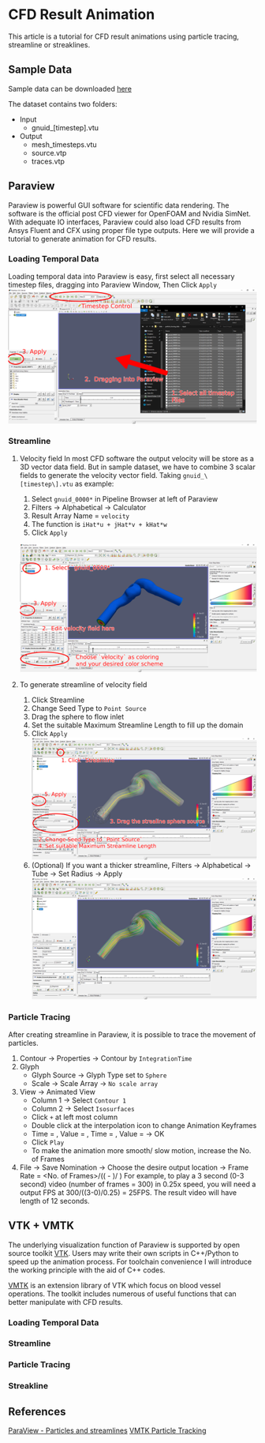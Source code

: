 # CFD Result Animation

This article is a tutorial for CFD result animations using particle tracing, streamline or streaklines.

## Sample Data
Sample data can be downloaded [here](https://s3.amazonaws.com/data-orbx/particle_tracing_data.zip)

The dataset contains two folders:
- Input
	- gnuid_\[timestep\].vtu
- Output
	- mesh_timesteps.vtu
	- source.vtp
	- traces.vtp

## Paraview
Paraview is powerful GUI software for scientific data rendering. The software is the official post CFD viewer for OpenFOAM and Nvidia SimNet. With adequate IO interfaces, Paraview could also load CFD results from Ansys Fluent and CFX using proper file type outputs. Here we will provide a tutorial to generate animation for CFD results.

### Loading Temporal Data
Loading temporal data into Paraview is easy, first select all necessary timestep files, dragging into Paraview Window, Then Click `Apply`
![alt text](./imgs/LoadTemporalData.png "Load temporal data")

### Streamline
1. Velocity field
	In most CFD software the output velocity  will be store as a 3D vector data field. But in sample dataset, we have to combine 3 scalar fields to generate the velocity vector field. Taking `gnuid_\[timestep\].vtu` as example:
	1. Select `gnuid_0000*` in Pipeline Browser at left of Paraview
	2. Filters -> Alphabetical -> Calculator
	3. Result Array Name = 	`velocity`
	4. The function is `iHat*u + jHat*v + kHat*w`
	5. Click `Apply`

	![alt text](./imgs/SaclarToVector.png "Scalar to vector")
2. To generate streamline of velocity field
	1. Click Streamline
	2. Change Seed Type to `Point Source`
	3. Drag the sphere to flow inlet
	4. Set the suitable Maximum Streamline Length to fill up the domain
	5. Click `Apply`
	![alt text](./imgs/Streamline.png "Streamline")
	3. (Optional) If you want a thicker streamline, Filters -> Alphabetical -> Tube -> Set Radius -> Apply
	![alt text](./imgs/Streamline2.png "Streamline")

### Particle Tracing
After creating streamline in Paraview, it is possible to trace the movement of particles.

1. Contour -> Properties -> Contour by `IntegrationTime`
2. Glyph
	- Glyph Source -> Glyph Type set to `Sphere`
	- Scale -> Scale Array -> `No scale array`
3. View -> Animated View
	- Column 1 -> Select `Contour 1`
	- Column 2 -> Select `Isosurfaces`
	- Click `+` at left most column
	- Double click at the interpolation icon to change Animation Keyframes
	- Time = <starttime>, Value = <starttime>, Time = <endtime>, Value = <endtime> -> OK
	- Click `Play`
	- To make the animation more smooth/ slow motion, increase the No. of Frames 
4. File -> Save Nomination -> Choose the desire output location -> Frame Rate = <No. of Frames>/((<starttime> - <endtime>)/ <playspeed>) 
	For example, to play a 3 second (0-3 second) video (number of frames = 300) in 0.25x speed, you will need a output FPS at 300/((3-0)/0.25) = 25FPS. The result video will have length of 12 seconds.

## VTK + VMTK
The underlying visualization function of Paraview is supported by open source toolkit [VTK](https://vtk.org/). Users may write their own scripts in C++/Python to speed up the animation process. For toolchain convenience I will introduce the working principle with the aid of C++ codes. 

[VMTK](http://www.vmtk.org/index.html) is an extension library of VTK which focus on blood vessel operations. The toolkit includes numerous of useful functions that can better manipulate with CFD results. 

### Loading Temporal Data

### Streamline

### Particle Tracing

### Streakline

## References
[ParaView - Particles and streamlines](https://www.youtube.com/watch?v=Dk91aLVpwXc&ab_channel=CFDFEASERVICE)
[VMTK Particle Tracking](http://www.vmtk.org/tutorials/ParticleTracing.html)